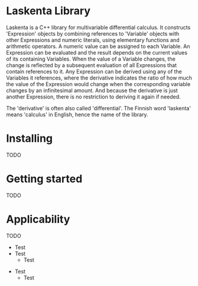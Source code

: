 # Laskenta Library

Laskenta is a C++ library for multivariable differential calculus.  It constructs 'Expression' objects by combining references to 'Variable' objects with other Expressions and numeric literals, using elementary functions and arithmetic operators.  A numeric value can be assigned to each Variable.  An Expression can be evaluated and the result depends on the current values of its containing Variables.  When the value of a Variable changes, the change is reflected by a subsequent evaluation of all Expressions that contain references to it.  Any Expression can be derived using any of the Variables it references, where the derivative indicates the ratio of how much the value of the Expression would change when the corresponding variable changes by an infinitesimal amount.  And because the derivative is just another Expression, there is no restriction to deriving it again if needed.

The 'derivative' is often also called 'differential'.  The Finnish word 'laskenta' means 'calculus' in English, hence the name of the library.

# Installing
TODO

# Getting started
TODO

# Applicability
TODO
* Test
* Test
  * Test
- Test
  - Test
